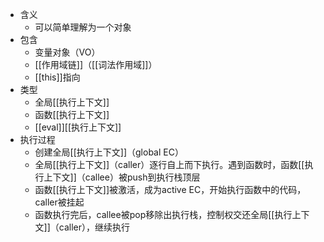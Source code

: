 - 含义
	- 可以简单理解为一个对象
- 包含
	- 变量对象（VO）
	- [[作用域链]]（[[词法作用域]]）
	- [[this]]指向
- 类型
	- 全局[[执行上下文]]
	- 函数[[执行上下文]]
	- [[eval]][[执行上下文]]
- 执行过程
	- 创建全局[[执行上下文]]（global EC）
	- 全局[[执行上下文]]（caller）逐行自上而下执行。遇到函数时，函数[[执行上下文]]（callee）被push到执行栈顶层
	- 函数[[执行上下文]]被激活，成为active EC，开始执行函数中的代码，caller被挂起
	- 函数执行完后，callee被pop移除出执行栈，控制权交还全局[[执行上下文]]（caller），继续执行